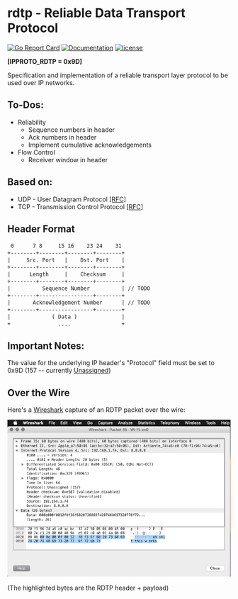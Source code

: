 # rdtp - Reliable Data Transport Protocol

[![Go Report Card](https://goreportcard.com/badge/github.com/adrianosela/rdtp)](https://goreportcard.com/report/github.com/adrianosela/rdtp)
[![Documentation](https://godoc.org/github.com/adrianosela/rdtp?status.svg)](https://godoc.org/github.com/adrianosela/rdtp)
[![license](https://img.shields.io/github/license/adrianosela/rdtp.svg)](https://github.com/adrianosela/rdtp/blob/master/LICENSE)

**[IPPROTO_RDTP = 0x9D]**

Specification and implementation of a reliable transport layer protocol to be used over IP networks.

## To-Dos:
* Reliability
  * Sequence numbers in header
  * Ack numbers in header
  * Implement cumulative acknowledgements
* Flow Control
  * Receiver window in header

## Based on:
* UDP - User Datagram Protocol [[RFC]](https://tools.ietf.org/html/rfc768)
* TCP - Transmission Control Protocol [[RFC]](https://tools.ietf.org/html/rfc793)

## Header Format

```
 0      7 8     15 16    23 24    31
+--------+--------+--------+--------+
|     Src. Port   |    Dst. Port    |
+--------+--------+--------+--------+
|      Length     |    Checksum     |
+--------+--------+--------+--------+
|          Sequence Number          | // TODO
+--------+-----------------+--------+
|       Acknowledgement Number      | // TODO
+--------+-----------------+--------+
|             ( Data )              |
+               ....                +
```

## Important Notes: 

The value for the underlying IP header's "Protocol" field must be set to 0x9D (157 -- currently [Unassigned](https://en.wikipedia.org/wiki/List_of_IP_protocol_numbers))

## Over the Wire

Here's a [Wireshark](https://www.wireshark.org/) capture of an RDTP packet over the wire:

![](./docs/img/cap0.png)

(The highlighted bytes are the RDTP header + payload)
